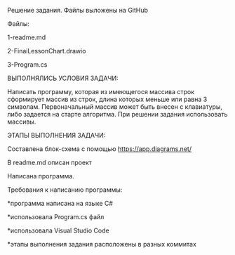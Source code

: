 Решение задания. Файлы выложены на GitHub

Файлы:

1-readme.md

2-FinaiLessonChart.drawio

3-Program.cs

ВЫПОЛНЯЛИСЬ УСЛОВИЯ ЗАДАЧИ: 

Написать программу, которая из имеющегося массива строк сформирует массив из строк, длина которых меньше или равна 3 символам. Первоначальный массив может быть внесен с клавиатуры, либо задается на старте алгоритма. При решении задания использовать массивы.


ЭТАПЫ ВЫПОЛНЕНИЯ ЗАДАЧИ:

Составлена блок-схема с помощью https://app.diagrams.net/

В readme.md описан проект

Написана программа.

Требования к написанию программы:

 *программа написана на языке С#

 *использовала Program.cs файл

 *использовала Visual Studio Code

 *этапы выполнения задания расположены в разных коммитах


